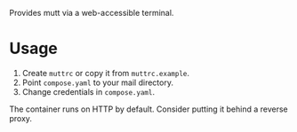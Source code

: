 Provides mutt via a web-accessible terminal.


# Usage

1. Create `muttrc` or copy it from `muttrc.example`.
2. Point `compose.yaml` to your mail directory.
3. Change credentials in `compose.yaml`.

The container runs on HTTP by default. Consider putting it
behind a reverse proxy.
